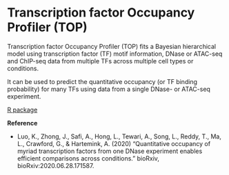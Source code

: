 
<!-- README.md is generated from README.Rmd. Please edit that file -->

# Transcription factor Occupancy Profiler (TOP)

<!-- badges: start -->
<!-- badges: end -->

Transcription factor Occupancy Profiler (TOP) fits a Bayesian
hierarchical model using transcription factor (TF) motif information,
DNase or ATAC-seq and ChIP-seq data from multiple TFs across multiple
cell types or conditions.

It can be used to predict the quantitative occupancy (or TF binding
probability) for many TFs using data from a single DNase- or ATAC-seq
experiment.

[R package](https://kevinlkx.github.io/TOP/)

**Reference**

-   Luo, K., Zhong, J., Safi, A., Hong, L., Tewari, A., Song, L., Reddy,
    T., Ma, L., Crawford, G., & Hartemink, A. (2020) “Quantitative
    occupancy of myriad transcription factors from one DNase experiment
    enables efficient comparisons across conditions.” bioRxiv,
    bioRxiv:2020.06.28.171587.
